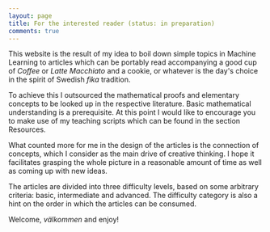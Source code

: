 ```yaml
---
layout: page
title: For the interested reader (status: in preparation)
comments: true
---
```


This website is the result of my idea to boil down simple topics in Machine Learning to articles which can be portably read accompanying a good cup of *Coffee* or *Latte Macchiato* and a cookie, or whatever is the day's choice in the spirit of Swedish *fika* tradition. 

To achieve this I outsourced the mathematical proofs and elementary concepts to be looked up in the respective literature. Basic mathematical understanding is a prerequisite. At this point I would like to encourage you to make use of my teaching scripts which can be found in the section Resources.

What counted more for me in the design of the articles is the connection of concepts, which I consider as the main drive of creative thinking. I hope it facilitates grasping the whole picture in a reasonable amount of time as well as coming up with new ideas. 

The articles are divided into three difficulty levels, based on some arbitrary criteria: basic, intermediate and advanced. The difficulty category is also a hint on the order in which the articles can be consumed. 

Welcome, *välkommen* and enjoy! 

<!--![jekyll template mediumish]({{site.baseurl}}/assets/images/mediumish-jekyll-template.png){: .shadow}-->


<!--<a href="https://www.buymeacoffee.com/sal" target="_blank"><img src="https://www.buymeacoffee.com/assets/img/custom_images/orange_img.png" alt="Buy Me A Coffee" style="height: auto !important;width: auto !important;" ></a>-->
